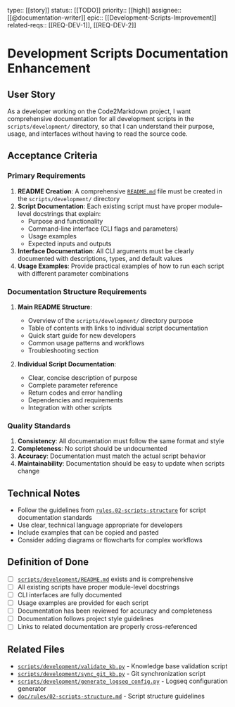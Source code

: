 type:: [[story]]
status:: [[TODO]]
priority:: [[high]]
assignee:: [[@documentation-writer]]
epic:: [[Development-Scripts-Improvement]]
related-reqs:: [[REQ-DEV-1]], [[REQ-DEV-2]]

# Development Scripts Documentation Enhancement

## User Story
As a developer working on the Code2Markdown project, I want comprehensive documentation for all development scripts in the `scripts/development/` directory, so that I can understand their purpose, usage, and interfaces without having to read the source code.

## Acceptance Criteria

### Primary Requirements
1. **README Creation**: A comprehensive [`README.md`](scripts/development/README.md) file must be created in the `scripts/development/` directory
2. **Script Documentation**: Each existing script must have proper module-level docstrings that explain:
   - Purpose and functionality
   - Command-line interface (CLI flags and parameters)
   - Usage examples
   - Expected inputs and outputs
3. **Interface Documentation**: All CLI arguments must be clearly documented with descriptions, types, and default values
4. **Usage Examples**: Provide practical examples of how to run each script with different parameter combinations

### Documentation Structure Requirements
1. **Main README Structure**:
   - Overview of the `scripts/development/` directory purpose
   - Table of contents with links to individual script documentation
   - Quick start guide for new developers
   - Common usage patterns and workflows
   - Troubleshooting section

2. **Individual Script Documentation**:
   - Clear, concise description of purpose
   - Complete parameter reference
   - Return codes and error handling
   - Dependencies and requirements
   - Integration with other scripts

### Quality Standards
1. **Consistency**: All documentation must follow the same format and style
2. **Completeness**: No script should be undocumented
3. **Accuracy**: Documentation must match the actual script behavior
4. **Maintainability**: Documentation should be easy to update when scripts change

## Technical Notes
- Follow the guidelines from [`rules.02-scripts-structure`](rules.02-scripts-structure.md) for script documentation standards
- Use clear, technical language appropriate for developers
- Include examples that can be copied and pasted
- Consider adding diagrams or flowcharts for complex workflows

## Definition of Done
- [ ] [`scripts/development/README.md`](scripts/development/README.md) exists and is comprehensive
- [ ] All existing scripts have proper module-level docstrings
- [ ] CLI interfaces are fully documented
- [ ] Usage examples are provided for each script
- [ ] Documentation has been reviewed for accuracy and completeness
- [ ] Documentation follows project style guidelines
- [ ] Links to related documentation are properly cross-referenced

## Related Files
- [`scripts/development/validate_kb.py`](scripts/development/validate_kb.py) - Knowledge base validation script
- [`scripts/development/sync_git_kb.py`](scripts/development/sync_git_kb.py) - Git synchronization script
- [`scripts/development/generate_logseq_config.py`](scripts/development/generate_logseq_config.py) - Logseq configuration generator
- [`doc/rules/02-scripts-structure.md`](doc/rules/02-scripts-structure.md) - Script structure guidelines